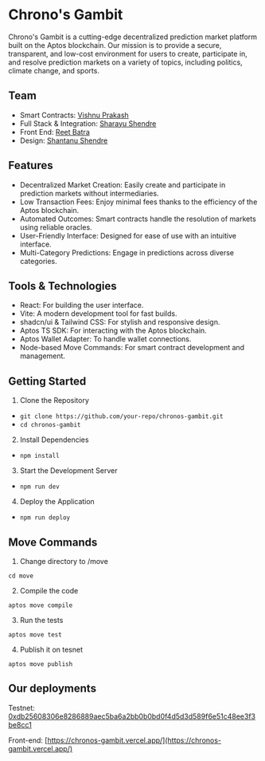 # Chrono's Gambit
Chrono's Gambit is a cutting-edge decentralized prediction market platform built on the Aptos blockchain. Our mission is to provide a secure, transparent, and low-cost environment for users to create, participate in, and resolve prediction markets on a variety of topics, including politics, climate change, and sports.

## Team
- Smart Contracts: [Vishnu Prakash](https://github.com/merkle-groot)
- Full Stack & Integration: [Sharayu Shendre](https://github.com/quaintrelle7)
- Front End: [Reet Batra](https://github.com/reetbatra)
- Design: [Shantanu Shendre](https://github.com/Shan-7)

## Features
- Decentralized Market Creation: Easily create and participate in prediction markets without intermediaries.
- Low Transaction Fees: Enjoy minimal fees thanks to the efficiency of the Aptos blockchain.
- Automated Outcomes: Smart contracts handle the resolution of markets using reliable oracles.
- User-Friendly Interface: Designed for ease of use with an intuitive interface.
- Multi-Category Predictions: Engage in predictions across diverse categories.

## Tools & Technologies
- React: For building the user interface.
- Vite: A modern development tool for fast builds.
- shadcn/ui & Tailwind CSS: For stylish and responsive design.
- Aptos TS SDK: For interacting with the Aptos blockchain.
- Aptos Wallet Adapter: To handle wallet connections.
- Node-based Move Commands: For smart contract development and management.

## Getting Started
1. Clone the Repository
- `git clone https://github.com/your-repo/chronos-gambit.git`
- `cd chronos-gambit`

2. Install Dependencies

- `npm install`

3. Start the Development Server
- `npm run dev`
4. Deploy the Application

- `npm run deploy`

## Move Commands
1. Change directory to /move
```
cd move
```
2. Compile the code
```
aptos move compile
```
3. Run the tests
```
aptos move test
```
4. Publish it on tesnet
```
aptos move publish
```

## Our deployments
Testnet: [0xdb25608306e8286889aec5ba6a2bb0b0bd0f4d5d3d589f6e51c48ee3f3be8cc1](https://explorer.aptoslabs.com/account/0xdb25608306e8286889aec5ba6a2bb0b0bd0f4d5d3d589f6e51c48ee3f3be8cc1?network=testnet)

Front-end: [https://chronos-gambit.vercel.app/](https://chronos-gambit.vercel.app/)
